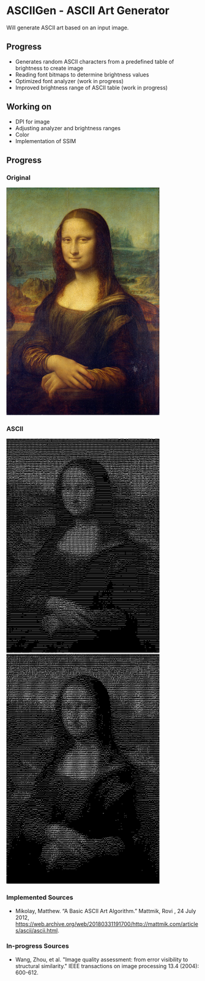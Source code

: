 # ASCIIGen - ASCII Art Generator
Will generate ASCII art based on an input image.

## Progress
* Generates random ASCII characters from a predefined table of brightness to create image
* Reading font bitmaps to determine brightness values
* Optimized font analyzer (work in progress)
* Improved brightness range of ASCII table (work in progress)

## Working on
* DPI for image
* Adjusting analyzer and brightness ranges
* Color
* Implementation of SSIM

## Progress
### Original
<img src="https://raw.githubusercontent.com/392781/ASCIIGen/master/src/mona1.png" width="400"/>

### ASCII
<img src="https://raw.githubusercontent.com/392781/ASCIIGen/master/src/ASCIImona1.jpg" width="400"/> <img src="https://raw.githubusercontent.com/392781/ASCIIGen/master/src/ASCIImona_FSEX.jpg" width="400">

### Implemented Sources
* Mikolay, Matthew. “A Basic ASCII Art Algorithm.” Mattmik, Rovi , 24 July 2012, https://web.archive.org/web/20180331191700/http://mattmik.com/articles/ascii/ascii.html.

### In-progress Sources
* Wang, Zhou, et al. "Image quality assessment: from error visibility to structural similarity." IEEE transactions on image processing 13.4 (2004): 600-612.

